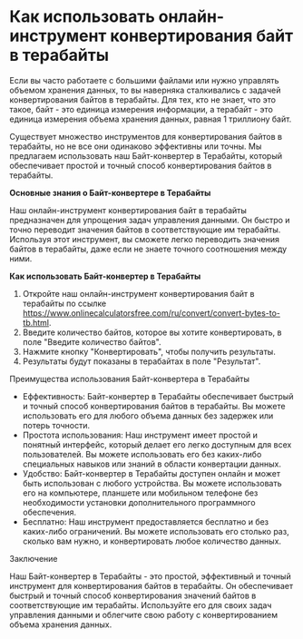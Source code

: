 Как использовать онлайн-инструмент конвертирования байт в терабайты
===================================================================

Если вы часто работаете с большими файлами или нужно управлять объемом хранения данных, то вы наверняка сталкивались с задачей конвертирования байтов в терабайты. Для тех, кто не знает, что это такое, байт - это единица измерения информации, а терабайт - это единица измерения объема хранения данных, равная 1 триллиону байт.

Существует множество инструментов для конвертирования байтов в терабайты, но не все они одинаково эффективны или точны. Мы предлагаем использовать наш Байт-конвертер в Терабайты, который обеспечивает простой и точный способ конвертирования байтов в терабайты.

**Основные знания о Байт-конвертере в Терабайты**

Наш онлайн-инструмент конвертирования байт в терабайты предназначен для упрощения задач управления данными. Он быстро и точно переводит значения байтов в соответствующие им терабайты. Используя этот инструмент, вы сможете легко переводить значения байтов в терабайты, даже если не знаете точного соотношения между ними.

**Как использовать Байт-конвертер в Терабайты**

1. Откройте наш онлайн-инструмент конвертирования байт в терабайты по ссылке <https://www.onlinecalculatorsfree.com/ru/convert/convert-bytes-to-tb.html>.
2. Введите количество байтов, которое вы хотите конвертировать, в поле "Введите количество байтов".
3. Нажмите кнопку "Конвертировать", чтобы получить результаты.
4. Результаты будут показаны в терабайтах в поле "Результат".

Преимущества использования Байт-конвертера в Терабайты

- Еффективность: Байт-конвертер в Терабайты обеспечивает быстрый и точный способ конвертирования байтов в терабайты. Вы можете использовать его для любого объема данных без задержек или потерь точности.
- Простота использования: Наш инструмент имеет простой и понятный интерфейс, который делает его легко доступным для всех пользователей. Вы можете использовать его без каких-либо специальных навыков или знаний в области конвертации данных.
- Удобство: Байт-конвертер в Терабайты доступен онлайн и может быть использован с любого устройства. Вы можете использовать его на компьютере, планшете или мобильном телефоне без необходимости установки дополнительного программного обеспечения.
- Бесплатно: Наш инструмент предоставляется бесплатно и без каких-либо ограничений. Вы можете использовать его столько раз, сколько вам нужно, и конвертировать любое количество данных.

Заключение

Наш Байт-конвертер в Терабайты - это простой, эффективный и точный инструмент для конвертирования байтов в терабайты. Он обеспечивает быстрый и точный способ конвертирования значений байтов в соответствующие им терабайты. Используйте его для своих задач управления данными и облегчите свою работу с конвертированием объема хранения данных.